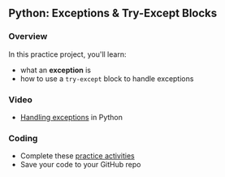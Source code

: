 ## Python: Exceptions & Try-Except Blocks

### Overview

In this practice project, you'll learn:

- what an **exception** is
- how to use a `try-except` block to handle exceptions

### Video

 - [Handling exceptions](https://youtu.be/j_q6NGOwDJo?feature=shared) in Python

### Coding

- Complete these [practice activities](https://github.com/manfredspitze/try-except-starter/blob/main/try-except-practice.md)
- Save your code to your GitHub repo
